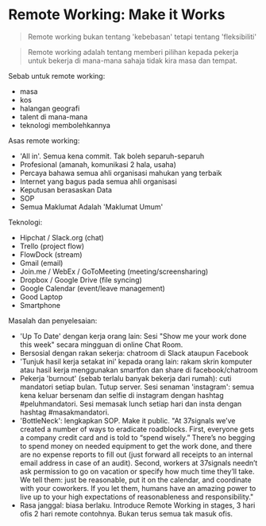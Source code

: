 # Remote Working: Make it Works

> Remote working bukan tentang 'kebebasan' tetapi tentang 'fleksibiliti'

> Remote working adalah tentang memberi pilihan kepada pekerja untuk bekerja di mana-mana sahaja tidak kira masa dan tempat.

Sebab untuk remote working:

- masa
- kos
- halangan geografi
- talent di mana-mana
- teknologi membolehkannya

Asas remote working:

- 'All in'. Semua kena commit. Tak boleh separuh-separuh
- Profesional (amanah, komunikasi 2 hala, usaha)
- Percaya bahawa semua ahli organisasi mahukan yang terbaik
- Internet yang bagus pada semua ahli organisasi
- Keputusan berasaskan Data
- SOP
- Semua Maklumat Adalah 'Maklumat Umum'

Teknologi:

- Hipchat / Slack.org (chat)
- Trello (project flow)
- FlowDock (stream)
- Gmail (email)
- Join.me / WebEx / GoToMeeting (meeting/screensharing)
- Dropbox / Google Drive (file syncing)
- Google Calendar (event/leave management)
- Good Laptop
- Smartphone

Masalah dan penyelesaian:

- 'Up To Date' dengan kerja orang lain: Sesi "Show me your work done this week" secara mingguan di online Chat Room.
- Bersosial dengan rakan sekerja: chatroom di Slack ataupun Facebook
- 'Tunjuk hasil kerja setakat ini' kepada orang lain: rakam skrin komputer atau hasil kerja menggunakan smartfon dan share di facebook/chatroom
- Pekerja 'burnout' (sebab terlalu banyak bekerja dari rumah): cuti mandatori setiap bulan. Tutup server. Sesi senaman 'instagram': semua kena keluar bersenam dan selfie di instagram dengan hashtag #peluhmandatori. Sesi memasak lunch setiap hari dan insta dengan hashtag #masakmandatori.
- 'BottleNeck': lengkapkan SOP. Make it public. "At 37signals we’ve created a number of ways to eradicate roadblocks. First, everyone gets a company credit card and is told to “spend wisely.” There’s no begging to spend money on needed equipment to get the work done, and there are no expense reports to fill out (just forward all receipts to an internal email address in case of an audit). Second, workers at 37signals needn’t ask permission to go on vacation or specify how much time they’ll take. We tell them: just be reasonable, put it on the calendar, and coordinate with your coworkers. If you let them, humans have an amazing power to live up to your high expectations of reasonableness and responsibility."
- Rasa janggal: biasa berlaku. Introduce Remote Working in stages, 3 hari ofis 2 hari remote contohnya. Bukan terus semua tak masuk ofis.